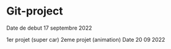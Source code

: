 # Git-project
Date de debut 17 septembre 2022

1er projet (super car)
2eme projet (animation)
Date 20 09 2022
